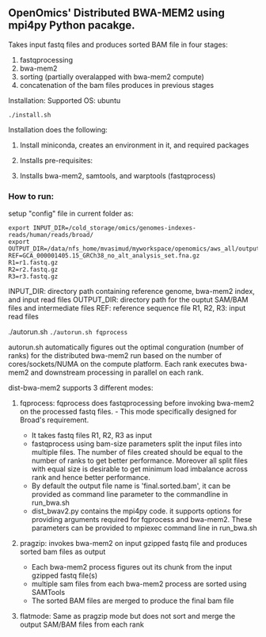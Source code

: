 ## OpenOmics'  Distributed BWA-MEM2 using mpi4py Python pacakge.
Takes input fastq files and produces sorted BAM file in four stages:
1. fastqprocessing
2. bwa-mem2
3. sorting (partially overalapped with bwa-mem2 compute)
4. concatenation of the bam files produces in previous stages


Installation:
Supported OS: ubuntu

```./install.sh```

Installation does the following:
1. Install miniconda, creates an environment in it, and required packages
2. Installs pre-requisites:

3. Installs bwa-mem2, samtools, and warptools (fastqprocess)


### How to run:
setup "config" file in current folder as:
```
export INPUT_DIR=/cold_storage/omics/genomes-indexes-reads/human/reads/broad/
export OUTPUT_DIR=/data/nfs_home/mvasimud/myworkspace/openomics/aws_all/output/
REF=GCA_000001405.15_GRCh38_no_alt_analysis_set.fna.gz
R1=r1.fastq.gz
R2=r2.fastq.gz
R3=r3.fastq.gz
```

INPUT_DIR: directory path containing reference genome, bwa-mem2 index, and input read files
OUTPUT_DIR: directory path for the ouptut SAM/BAM files and intermediate files
REF: reference sequence file
R1, R2, R3: input read files

./autorun.sh <mode>
```./autorun.sh fqprocess```

autorun.sh  automatically figures out the optimal conguration (number of ranks) for the distributed bwa-mem2 run based on the number of cores/sockets/NUMA on the compute platform. Each rank executes bwa-mem2 and downstream processing in parallel on each rank.


dist-bwa-mem2 supports 3 different modes:
1. fqprocess: fqprocess does fastqprocessing before invoking bwa-mem2 on the processed fastq files.    - This mode specifically designed for Broad's requirement.
   - It takes fastq files R1, R2, R3 as input
   - fastqprocess using bam-size parameters split the input files into multiple files. The number of files created should be equal to the number of ranks to get better performance. Moreover all split files with equal size is desirable to get minimum load imbalance across rank and hence better performance.
   - By default the output file name is 'final.sorted.bam', it can be provided as command line parameter to the commandline in run_bwa.sh
   - dist_bwav2.py contains the mpi4py code. it supports options for providing arguments required for fqprocess and bwa-mem2. These parameters can be provided to mpiexec command line in run_bwa.sh

2. pragzip: invokes bwa-mem2 on input gzipped fastq file and produces sorted bam files as output
   - Each bwa-mem2 process figures out its chunk from the input gzipped fastq file(s)
   - multiple sam files from each bwa-mem2 process are sorted using SAMTools
   - The sorted BAM files are merged to produce the final bam file

3. flatmode: Same as pragzip mode but does not sort and merge the output SAM/BAM files from each rank
